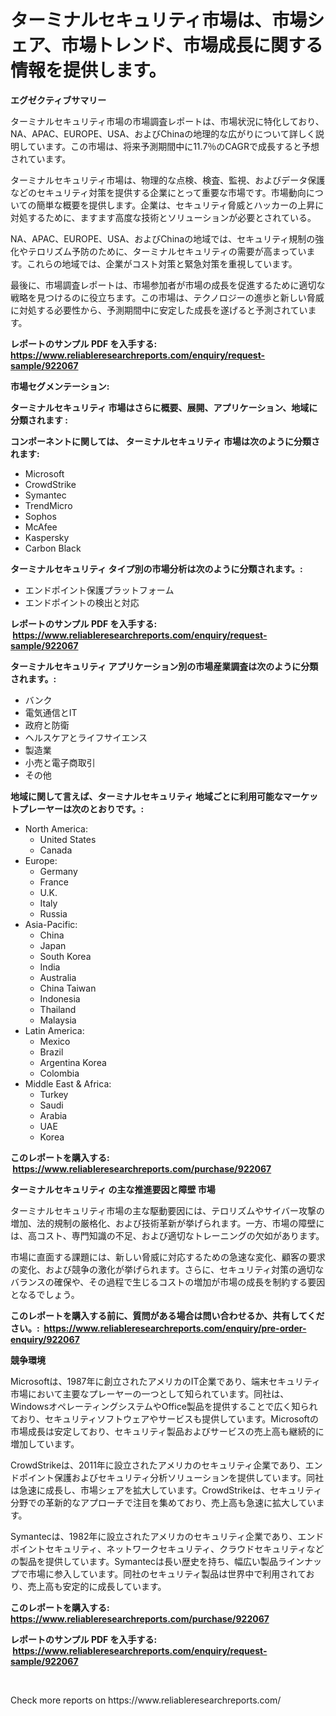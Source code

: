 <p><h1>ターミナルセキュリティ市場は、市場シェア、市場トレンド、市場成長に関する情報を提供します。</h1></p><p><strong>エグゼクティブサマリー</strong></p>
<p><p>ターミナルセキュリティ市場の市場調査レポートは、市場状況に特化しており、NA、APAC、EUROPE、USA、およびChinaの地理的な広がりについて詳しく説明しています。この市場は、将来予測期間中に11.7％のCAGRで成長すると予想されています。</p><p>ターミナルセキュリティ市場は、物理的な点検、検査、監視、およびデータ保護などのセキュリティ対策を提供する企業にとって重要な市場です。市場動向についての簡単な概要を提供します。企業は、セキュリティ脅威とハッカーの上昇に対処するために、ますます高度な技術とソリューションが必要とされている。</p><p>NA、APAC、EUROPE、USA、およびChinaの地域では、セキュリティ規制の強化やテロリズム予防のために、ターミナルセキュリティの需要が高まっています。これらの地域では、企業がコスト対策と緊急対策を重視しています。</p><p>最後に、市場調査レポートは、市場参加者が市場の成長を促進するために適切な戦略を見つけるのに役立ちます。この市場は、テクノロジーの進歩と新しい脅威に対処する必要性から、予測期間中に安定した成長を遂げると予測されています。</p></p>
<p><strong>レポートのサンプル PDF を入手する: <a href="https://www.reliableresearchreports.com/enquiry/request-sample/922067">https://www.reliableresearchreports.com/enquiry/request-sample/922067</a></strong></p>
<p><strong>市場セグメンテーション:</strong></p>
<p><strong> ターミナルセキュリティ 市場はさらに概要、展開、アプリケーション、地域に分類されます :</strong></p>
<p><strong>コンポーネントに関しては、 ターミナルセキュリティ 市場は次のように分類されます: &nbsp;</strong></p>
<p><ul><li>Microsoft</li><li>CrowdStrike</li><li>Symantec</li><li>TrendMicro</li><li>Sophos</li><li>McAfee</li><li>Kaspersky</li><li>Carbon Black</li></ul></p>
<p><strong> ターミナルセキュリティ タイプ別の市場分析は次のように分類されます。:</strong></p>
<p><ul><li>エンドポイント保護プラットフォーム</li><li>エンドポイントの検出と対応</li></ul></p>
<p><strong>レポートのサンプル PDF を入手する: &nbsp;<a href="https://www.reliableresearchreports.com/enquiry/request-sample/922067">https://www.reliableresearchreports.com/enquiry/request-sample/922067</a></strong></p>
<p><strong> ターミナルセキュリティ アプリケーション別の市場産業調査は次のように分類されます。:</strong></p>
<p><ul><li>バンク</li><li>電気通信とIT</li><li>政府と防衛</li><li>ヘルスケアとライフサイエンス</li><li>製造業</li><li>小売と電子商取引</li><li>その他</li></ul></p>
<p><strong>地域に関して言えば、ターミナルセキュリティ 地域ごとに利用可能なマーケットプレーヤーは次のとおりです。:</strong></p>
<p><ul>
    <li>
        North America:
        <ul>
            <li>United States</li>
            <li>Canada</li>
        </ul>
    </li>
    <li>
        Europe:
        <ul>
            <li>Germany</li>
            <li>France</li>
            <li>U.K.</li>
            <li>Italy</li>
            <li>Russia</li>
        </ul>
    </li>
    <li>
        Asia-Pacific:
        <ul>
            <li>China</li>
            <li>Japan</li>
            <li>South Korea</li>
            <li>India</li>
            <li>Australia</li>
            <li>China Taiwan</li>
            <li>Indonesia</li>
            <li>Thailand</li>
            <li>Malaysia</li>
        </ul>
    </li>
    <li>
        Latin America:
        <ul>
            <li>Mexico</li>
            <li>Brazil</li>
            <li>Argentina Korea</li>
            <li>Colombia</li>
        </ul>
    </li>
    <li>
        Middle East & Africa:
        <ul>
            <li>Turkey</li>
            <li>Saudi</li>
            <li>Arabia</li>
            <li>UAE</li>
            <li>Korea</li>
        </ul>
    </li>
    </ul></p>
<p><strong>このレポートを購入する: &nbsp;<a href="https://www.reliableresearchreports.com/purchase/922067">https://www.reliableresearchreports.com/purchase/922067</a></strong></p>
<p><strong>ターミナルセキュリティ の主な推進要因と障壁 市場</strong></p>
<p><p>ターミナルセキュリティ市場の主な駆動要因には、テロリズムやサイバー攻撃の増加、法的規制の厳格化、および技術革新が挙げられます。一方、市場の障壁には、高コスト、専門知識の不足、および適切なトレーニングの欠如があります。</p><p>市場に直面する課題には、新しい脅威に対応するための急速な変化、顧客の要求の変化、および競争の激化が挙げられます。さらに、セキュリティ対策の適切なバランスの確保や、その過程で生じるコストの増加が市場の成長を制約する要因となるでしょう。</p></p>
<p><strong>このレポートを購入する前に、質問がある場合は問い合わせるか、共有してください。:&nbsp; <a href="https://www.reliableresearchreports.com/enquiry/pre-order-enquiry/922067">https://www.reliableresearchreports.com/enquiry/pre-order-enquiry/922067</a></strong></p>
<p><strong>競争環境</strong></p>
<p><p>Microsoftは、1987年に創立されたアメリカのIT企業であり、端末セキュリティ市場において主要なプレーヤーの一つとして知られています。同社は、WindowsオペレーティングシステムやOffice製品を提供することで広く知られており、セキュリティソフトウェアやサービスも提供しています。Microsoftの市場成長は安定しており、セキュリティ製品およびサービスの売上高も継続的に増加しています。</p><p>CrowdStrikeは、2011年に設立されたアメリカのセキュリティ企業であり、エンドポイント保護およびセキュリティ分析ソリューションを提供しています。同社は急速に成長し、市場シェアを拡大しています。CrowdStrikeは、セキュリティ分野での革新的なアプローチで注目を集めており、売上高も急速に拡大しています。</p><p>Symantecは、1982年に設立されたアメリカのセキュリティ企業であり、エンドポイントセキュリティ、ネットワークセキュリティ、クラウドセキュリティなどの製品を提供しています。Symantecは長い歴史を持ち、幅広い製品ラインナップで市場に参入しています。同社のセキュリティ製品は世界中で利用されており、売上高も安定的に成長しています。</p></p>
<p><strong>このレポートを購入する: &nbsp; <a href="https://www.reliableresearchreports.com/purchase/922067">https://www.reliableresearchreports.com/purchase/922067</a></strong></p>
<p><strong>レポートのサンプル PDF を入手する: &nbsp;<a href="https://www.reliableresearchreports.com/enquiry/request-sample/922067">https://www.reliableresearchreports.com/enquiry/request-sample/922067</a></strong><strong></strong></p>
<p>&nbsp;</p>
<p>Check more reports on https://www.reliableresearchreports.com/</p>